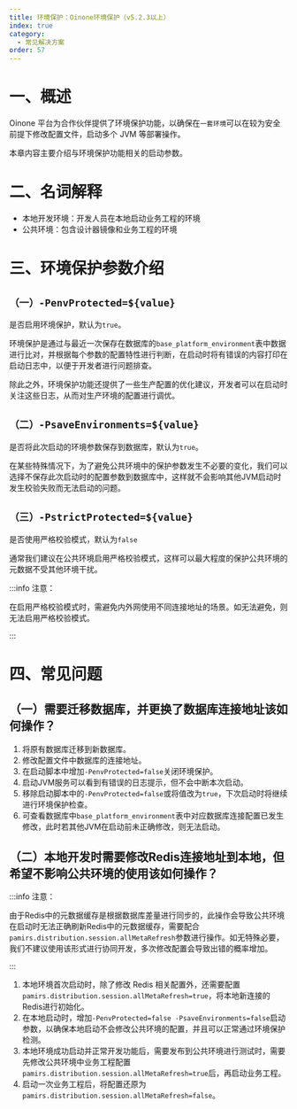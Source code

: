 ```yaml
---
title: 环境保护：Oinone环境保护（v5.2.3以上）
index: true
category:
  - 常见解决方案
order: 57
---
```


# 一、概述
Oinone 平台为合作伙伴提供了环境保护功能，以确保在`一套环境`可以在较为安全前提下修改配置文件，启动多个 JVM 等部署操作。

本章内容主要介绍与环境保护功能相关的启动参数。

# 二、名词解释
+ 本地开发环境：开发人员在本地启动业务工程的环境
+ 公共环境：包含设计器镜像和业务工程的环境

# 三、环境保护参数介绍
## `（一）-PenvProtected=${value}`
是否启用环境保护，默认为`true`。

环境保护是通过与最近一次保存在数据库的`base_platform_environment`表中数据进行比对，并根据每个参数的配置特性进行判断，在启动时将有错误的内容打印在启动日志中，以便于开发者进行问题排查。

除此之外，环境保护功能还提供了一些生产配置的优化建议，开发者可以在启动时关注这些日志，从而对生产环境的配置进行调优。

## `（二）-PsaveEnvironments=${value}`
是否将此次启动的环境参数保存到数据库，默认为`true`。

在某些特殊情况下，为了避免公共环境中的保护参数发生不必要的变化，我们可以选择不保存此次启动时的配置参数到数据库中，这样就不会影响其他JVM启动时发生校验失败而无法启动的问题。

## `（三）-PstrictProtected=${value}`
是否使用严格校验模式，默认为`false`

通常我们建议在公共环境启用严格校验模式，这样可以最大程度的保护公共环境的元数据不受其他环境干扰。

:::info 注意：

在启用严格校验模式时，需避免内外网使用不同连接地址的场景。如无法避免，则无法启用严格校验模式。

:::

# 四、常见问题
## （一）需要迁移数据库，并更换了数据库连接地址该如何操作？
1. 将原有数据库迁移到新数据库。
2. 修改配置文件中数据库的连接地址。
3. 在启动脚本中增加`-PenvProtected=false`关闭环境保护。
4. 启动JVM服务可以看到有错误的日志提示，但不会中断本次启动。
5. 移除启动脚本中的`-PenvProtected=false`或将值改为`true`，下次启动时将继续进行环境保护检查。
6. 可查看数据库中`base_platform_environment`表中对应数据库连接配置已发生修改，此时若其他JVM在启动前未正确修改，则无法启动。

## （二）本地开发时需要修改Redis连接地址到本地，但希望不影响公共环境的使用该如何操作？
:::info 注意：

由于Redis中的元数据缓存是根据数据库差量进行同步的，此操作会导致公共环境在启动时无法正确刷新Redis中的元数据缓存，需要配合`pamirs.distribution.session.allMetaRefresh`参数进行操作。如无特殊必要，我们不建议使用该形式进行协同开发，多次修改配置会导致出错的概率增加。

:::

1. 本地环境首次启动时，除了修改 Redis 相关配置外，还需要配置`pamirs.distribution.session.allMetaRefresh=true`，将本地新连接的Redis进行初始化。
2. 在本地启动时，增加`-PenvProtected=false -PsaveEnvironments=false`启动参数，以确保本地启动不会修改公共环境的配置，并且可以正常通过环境保护检测。
3. 本地环境成功启动并正常开发功能后，需要发布到公共环境进行测试时，需要先修改公共环境中业务工程配置`pamirs.distribution.session.allMetaRefresh=true`后，再启动业务工程。
4. 启动一次业务工程后，将配置还原为`pamirs.distribution.session.allMetaRefresh=false`。

